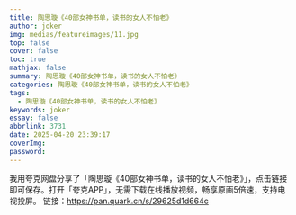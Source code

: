```yaml
---
title: 陶思璇《40部女神书单，读书的女人不怕老》
author: joker
img: medias/featureimages/11.jpg
top: false
cover: false
toc: true
mathjax: false
summary: 陶思璇《40部女神书单，读书的女人不怕老》
categories: 陶思璇《40部女神书单，读书的女人不怕老》
tags:
  - 陶思璇《40部女神书单，读书的女人不怕老》
keywords: joker
essay: false
abbrlink: 3731
date: 2025-04-20 23:39:17
coverImg:
password:
---
```


我用夸克网盘分享了「陶思璇《40部女神书单，读书的女人不怕老》」，点击链接即可保存。打开「夸克APP」，无需下载在线播放视频，畅享原画5倍速，支持电视投屏。
链接：https://pan.quark.cn/s/29625d1d664c
